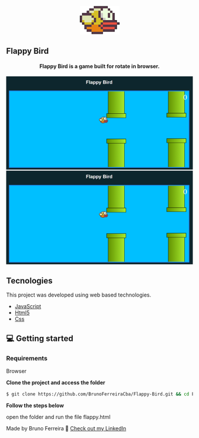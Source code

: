 <div align="center">
  <img src=".github/passaro.png" alt="Flappy logo">
</div>

## Flappy Bird


<h4 align="center">
  Flappy Bird is a game built for rotate in browser.
</h4>

![Flappy Bird previw](.github/FlappyBird.PNG)
<img src=".github/FlappyBird.PNG" alt="Flappy Bird previw" width="750"/>

  
## Tecnologies


This project was developed using web based technologies.


- [JavaScript](http://ww1.javascript.org/)
- [Html5](https://html5.org/)
- [Css](https://www.css.org/)

## 💻 Getting started

### Requirements
Browser

**Clone the project and access the folder**

```bash
$ git clone https://github.com/BrunoFerreiraCba/Flappy-Bird.git && cd FlappyBird
```

**Follow the steps below**

open the folder and run the file flappy.html



Made  by Bruno Ferreira 👋 [Check out my LinkedIn](https://www.linkedin.com/in/bruno-ferreira-santos-6b2428214/)
